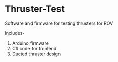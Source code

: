# Thruster-Test
Software and firmware for testing thrusters for ROV

Includes-
1. Arduino firmware
2. C# code for frontend
3. Ducted thruster design
